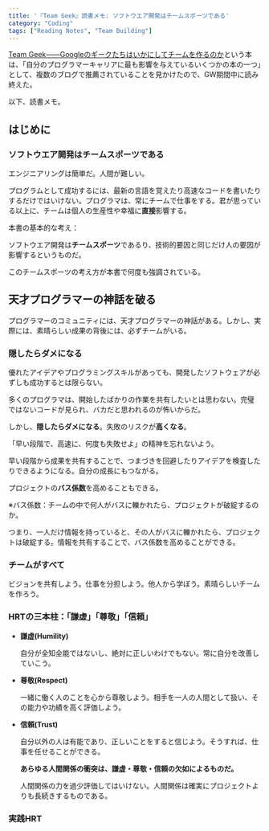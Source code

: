 ```yaml
---
title: '『Team Geek』読書メモ: ソフトウエア開発はチームスポーツである'
category: "Coding"
tags: ["Reading Notes", "Team Building"]
---
```


[Team Geek――Googleのギークたちはいかにしてチームを作るのか](https://www.oreilly.co.jp/books/9784873116303/)という本は、「自分のプログラマーキャリアに最も影響を与えているいくつかの本の一つ」として、複数のブログで推薦されていることを見かけたので、GW期間中に読み終えた。

以下、読書メモ。

## はじめに

### ソフトウエア開発はチームスポーツである

エンジニアリングは簡単だ。人間が難しい。

プログラムとして成功するには、最新の言語を覚えたり高速なコードを書いたりするだけではいけない。プログラマは、常にチームで仕事をする。君が思っている以上に、チームは個人の生産性や幸福に**直接**影響する。

本書の基本的な考え：

ソフトウエア開発は**チームスポーツ**であるり、技術的要因と同じだけ人の要因が影響するというものだ。

このチームスポーツの考え方が本書で何度も強調されている。

## 天才プログラマーの神話を破る

プログラマーのコミュニティには、天才プログラマーの神話がある。しかし、実際には、素晴らしい成果の背後には、必ずチームがいる。

### 隠したらダメになる

優れたアイデアやプログラミングスキルがあっても、開発したソフトウェアが必ずしも成功するとは限らない。

多くのプログラマは、開始したばかりの作業を共有したいとは思わない。完璧ではないコードが見られ、バカだと思われるのが怖いからだ。

しかし、**隠したらダメになる**。失敗のリスクが**高くなる**。

「早い段階で、高速に、何度も失敗せよ」の精神を忘れないよう。

早い段階から成果を共有することで、つまづきを回避したりアイデアを検査したりできるようになる。自分の成長にもつながる。

プロジェクトの**バス係数**を高めることもできる。

※バス係数：チームの中で何人がバスに轢かれたら、プロジェクトが破綻するのか。

つまり、一人だけ情報を持っていると、その人がバスに轢かれたら、プロジェクトは破綻する。情報を共有することで、バス係数を高めることができる。

### チームがすべて

ビジョンを共有しよう。仕事を分担しよう。他人から学ぼう。素晴らしいチームを作ろう。


### HRTの三本柱：「謙虚」「尊敬」「信頼」

- **謙虚(Humility)**

  自分が全知全能ではないし、絶対に正しいわけでもない。常に自分を改善していこう。

- **尊敬(Respect)**

  一緒に働く人のことを心から尊敬しよう。相手を一人の人間として扱い、その能力や功績を高く評価しよう。

- **信頼(Trust)**

  自分以外の人は有能であり、正しいことをすると信じよう。そうすれば、仕事を任せることができる。

  **あらゆる人間関係の衝突は、謙虚・尊敬・信頼の欠如によるものだ。**

  人間関係の力を過少評価してはいけない。人間関係は確実にプロジェクトよりも長続きするものである。

### 実践HRT

